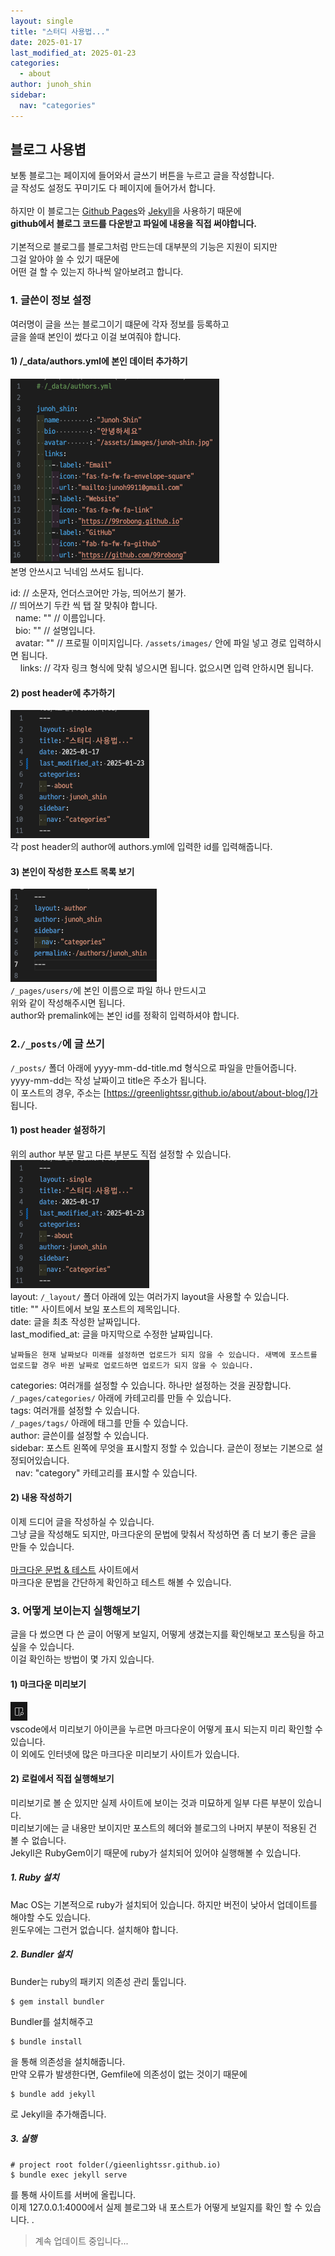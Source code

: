 ```yaml
---
layout: single
title: "스터디 사용법..."
date: 2025-01-17
last_modified_at: 2025-01-23
categories:
  - about
author: junoh_shin
sidebar:
  nav: "categories"
---
```


## 블로그 사용볍

보통 블로그는 페이지에 들어와서 글쓰기 버튼을 누르고 글을 작성합니다. <br>글 작성도 설정도 꾸미기도 다 페이지에 들어가서 합니다.<br><br>
하지만 이 블로그는 [Github Pages](https://pages.github.com)와 [Jekyll](https://jekyllrb-ko.github.io)을 사용하기 때문에<br>
**github에서 블로그 코드를 다운받고 파일에 내용을 직접 써야합니다.**<br><br>
기본적으로 블로그를 블로그처럼 만드는데 대부분의 기능은 지원이 되지만<br>
그걸 알아야 쓸 수 있기 때문에<br>
어떤 걸 할 수 있는지 하나씩 알아보려고 합니다.

### 1. 글쓴이 정보 설정

여러명이 글을 쓰는 블로그이기 떄문에 각자 정보를 등록하고<br>
글을 쓸때 본인이 썼다고 이걸 보여줘야 합니다.

#### 1) /\_data/authors.yml에 본인 데이터 추가하기

![author help](/assets/images/posts/about/help-author.png)<br>
본명 안쓰시고 닉네임 쓰셔도 됩니다.

id: // 소문자, 언더스코어만 가능, 띄어쓰기 불가.<br>
// 띄어쓰기 두칸 씩 탭 잘 맞춰야 합니다.<br>
&nbsp;&nbsp;name: "" // 이름입니다.<br>
&nbsp;&nbsp;bio: "" // 설명입니다.<br>
&nbsp;&nbsp;avatar: "" // 프로필 이미지입니다. `/assets/images/` 안에 파일 넣고 경로 입력하시면 됩니다.<br>
&nbsp;&nbsp;&nbsp;&nbsp;links: // 각자 링크 형식에 맞춰 넣으시면 됩니다. 없으시면 입력 안하시면 됩니다.

#### 2) post header에 추가하기

![post header](/assets/images/posts/about/post-header.png)<br>
각 post header의 author에 authors.yml에 입력한 id를 입력해줍니다.

#### 3) 본인이 작성한 포스트 목록 보기

![add author.md](/assets/images/posts/about/add-author-md.png)<br>
`/_pages/users/`에 본인 이름으로 파일 하나 만드시고<br>
위와 같이 작성해주시면 됩니다.<br>
author와 premalink에는 본인 id를 정확히 입력하셔야 합니다.

### 2.`/_posts/`에 글 쓰기

`/_posts/` 폴더 아래에 yyyy-mm-dd-title.md 형식으로 파일을 만들어줍니다.<br>
yyyy-mm-dd는 작성 날짜이고 title은 주소가 됩니다.<br>
이 포스트의 경우, 주소는 [https://greenlightssr.github.io/about/about-blog/]가 됩니다.<br>

#### 1) post header 설정하기

위의 author 부분 말고 다른 부분도 직접 설정할 수 있습니다.<br>
![post header](/assets/images/posts/about/post-header.png)<br>
layout: `/_layout/` 폴더 아래에 있는 여러가지 layout을 사용할 수 있습니다.<br>
title: "" 사이트에서 보일 포스트의 제목입니다.<br>
date: 글을 최초 작성한 날짜입니다.<br>
last_modified_at: 글을 마지막으로 수정한 날짜입니다.<br>

`날짜들은 현재 날짜보다 미래를 설정하면 업로드가 되지 않을 수 있습니다. 새벽에 포스트를 업로드할 경우 바뀐 날짜로 업로드하면 업로드가 되지 않을 수 있습니다.`

categories: 여러개를 설정할 수 있습니다. 하나만 설정하는 것을 권장합니다.<br>
`/_pages/categories/` 아래에 카테고리를 만들 수 있습니다.<br>
tags: 여러개를 설정할 수 있습니다.<br>
`/_pages/tags/` 아래에 태그를 만들 수 있습니다.<br>
author: 글쓴이를 설정할 수 있습니다.<br>
sidebar: 포스트 왼쪽에 무엇을 표시할지 정할 수 있습니다. 글쓴이 정보는 기본으로 설정되어있습니다.<br>
&nbsp;&nbsp;nav: "category" 카테고리를 표시할 수 있습니다.<br>

#### 2) 내용 작성하기

이제 드디어 글을 작성하실 수 있습니다.<br>
그냥 글을 작성해도 되지만, 마크다운의 문법에 맞춰서 작성하면
좀 더 보기 좋은 글을 만들 수 있습니다.<br><br>
[마크다운 문법 & 테스트](https://markdown-it.github.io) 사이트에서<br>
마크다운 문법을 간단하게 확인하고 테스트 해볼 수 있습니다.

### 3. 어떻게 보이는지 실행해보기

글을 다 썼으면 다 쓴 글이 어떻게 보일지, 어떻게 생겼는지를 확인해보고 포스팅을 하고 싶을 수 있습니다.<br>
이걸 확인하는 방법이 몇 가지 있습니다.

#### 1) 마크다운 미리보기

![previewer icon](/assets/images/posts/about/markdown-previewer.png)<br>
vscode에서 미리보기 아이콘을 누르면 마크다운이 어떻게 표시 되는지 미리 확인할 수 있습니다.<br>
이 외에도 인터넷에 많은 마크다운 미리보기 사이트가 있습니다.

#### 2) 로컬에서 직접 실행해보기

미리보기로 볼 순 있지만 실제 사이트에 보이는 것과 미묘하게 일부 다른 부분이 있습니다.<br>
미리보기에는 글 내용만 보이지만 포스트의 헤더와 블로그의 나머지 부분이 적용된 건 볼 수 없습니다.<br>
Jekyll은 RubyGem이기 때문에 ruby가 설치되어 있어야 실행해볼 수 있습니다.<br>

##### 1. Ruby 설치

Mac OS는 기본적으로 ruby가 설치되어 있습니다. 하지만 버전이 낮아서 업데이트를 해야할 수도 있습니다.<br>
윈도우에는 그런거 없습니다. 설치해야 합니다.

##### 2. Bundler 설치

Bunder는 ruby의 패키지 의존성 관리 툴입니다.

```Shell
$ gem install bundler
```

Bundler를 설치해주고

```Shell
$ bundle install
```

을 통해 의존성을 설치해줍니다.<br>
만약 오류가 발생한다면, Gemfile에 의존성이 없는 것이기 때문에

```Shell
$ bundle add jekyll
```

로 Jekyll을 추가해줍니다.

##### 3. 실행

```Shell
# project root folder(/gieenlightssr.github.io)
$ bundle exec jekyll serve
```

를 통해 사이트를 서버에 올립니다.<br>
이제 127.0.0.1:4000에서 실제 블로그와 내 포스트가 어떻게 보일지를 확인 할 수 있습니다.
.
> 계속 업데이트 중입니다...
